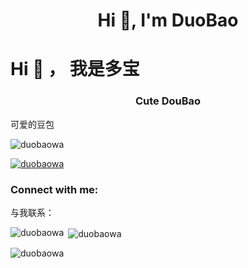 <h1 align="center">Hi 👋, I'm DuoBao</h1>
<h1 align=“center”>Hi 👋 ， 我是多宝</h1>
<h3 align="center">Cute DouBao</h3>  
可爱的豆包


<p align="left"> <img src="https://komarev.com/ghpvc/?username=duobaowa&label=Profile%20views&color=0e75b6&style=flat" alt="duobaowa" /> </p>

<p align="left"> <a href="https://github.com/ryo-ma/github-profile-trophy"><img src="https://github-profile-trophy.vercel.app/?username=duobaowa" alt="duobaowa" /></a> </p>

<h3 align="left">Connect with me:</h3>
与我联系：

<p align="left">
</p>

<p><img align="left" src="https://github-readme-stats.vercel.app/api/top-langs?username=duobaowa&show_icons=true&locale=en&layout=compact" alt="duobaowa" /></p>

<p>&nbsp;<img align="center" src="https://github-readme-stats.vercel.app/api?username=duobaowa&show_icons=true&locale=en" alt="duobaowa" /></p>

<p><img align="center" src="https://github-readme-streak-stats.herokuapp.com/?user=duobaowa&" alt="duobaowa" /></p>
